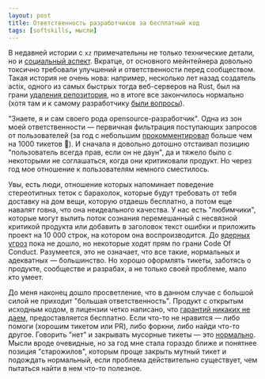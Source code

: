 ```yaml
---
layout: post
title: Ответственность разработчиков за бесплатный код
tags: [softskills, мысли]
---
```

В недавней истории с `xz` примечательны не только технические детали, но и [социальный аспект](https://robmensching.com/blog/posts/2024/03/30/a-microcosm-of-the-interactions-in-open-source-projects/). Вкратце, от основного мейнтейнера довольно токсично требовали улучшений и ответственности перед сообществом. Такая история не очень нова: например, несколько лет назад создатель actix, одного из самых быстрых тогда веб-серверов на Rust, был на грани [удаления репозитория](https://github.com/fafhrd91/actix-web-postmortem), но в итоге все закончилось нормально (хотя там и к самому разработчику [были вопросы](https://deavid.wordpress.com/2020/01/18/actix-web-is-dead-about-unsafe-rust/)).

"Знаете, я и сам своего рода opensource-разработчик". Одна из зон моей ответственности — первичная фильтрация поступающих запросов от пользователей (за год с небольшим [прокомментировал](https://github.com/gradle/gradle/issues?q=commenter%3Aov7a) больше чем на 1000 тикетов 🤯). И сначала я довольно дотошно отстаивал позицию "пользователь всегда прав, если он не даун", да и тяжело было с некоторыми не соглашаться, когда они критиковали продукт. Но через год мое отношение к пользователям немного сместилось. 

Увы, есть люди, отношение которых напоминает поведение стереотипных теток с барахолок, которые будут требовать от тебя доставку на дом вещи, которую отдаешь бесплатно, а потом еще навалят говна, что она неидеального качества. У нас есть "любимчики", которые могут вылить поток сознания перемешанный с несвязной критикой продукта или добавить в заголовок текст ошибки и приложить проект на 10 000 строк, на котором она воспроизводится. До [ядерных угроз](https://gcc.gnu.org/bugzilla/show_bug.cgi?id=95644#c4) пока не дошло, но некоторые ходят прям по грани Code Of Conduct. Разумеется, это не означает, что все такие, нормальных и адекватных — большинство. Но хорошо оформлять тикеты, заботясь о продукте, сообществе и разрабах, а не только своей проблеме, мало кто умеет.

До меня наконец дошло просветление, что в данном случае с большой силой не приходит "большая ответственность". Продукт с открытым исходным кодом, в лицензии четко написано, что [гарантий никаких не даем](https://felixge.de/2013/03/07/open-source-and-responsibility/), предоставляется бесплатно. Если что-то не нравится — либо помоги (хорошим тикетом или PR), либо форкни, либо найди что-то другое. Говорить "нет" и закрывать мусорные тикеты — это [нормально](https://opensource.guide/best-practices/). Мысли вроде очевидные, но за год мне стала гораздо ближе и понятнее позиция "старожилов", которым проще закрыть мутный тикет и подождать нормальный, если проблема действительно существует, чем пытаться найти в нем что-то полезное.
